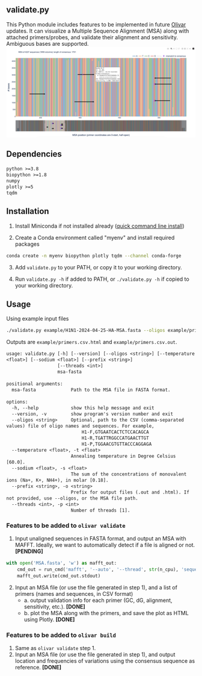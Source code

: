 ## validate.py
This Python module includes features to be implemented in future [Olivar](https://github.com/treangenlab/Olivar) updates. It can visualize a Multiple Sequence Alignment (MSA) along with attached primers/probes, and validate their alignment and sensitivity. Ambiguous bases are supported. 
![](Figure.png)

## Dependencies
```
python >=3.8
biopython >=1.8
numpy
plotly >=5
tqdm
```

## Installation
1. Install Miniconda if not installed already ([quick command line install](https://docs.conda.io/projects/miniconda/en/latest/#quick-command-line-install))

2. Create a Conda environment called "myenv" and install required packages
```bash
conda create -n myenv biopython plotly tqdm --channel conda-forge
```
3. Add `validate.py` to your PATH, or copy it to your working directory. 

4. Run `validate.py -h` if added to PATH, or `./validate.py -h` if copied to your working directory. 

## Usage
Using example input files
```bash
./validate.py example/H1N1-2024-04-25-HA-MSA.fasta --oligos example/primers.csv
```
Outputs are `example/primers.csv.html` and `example/primers.csv.out`. 
```
usage: validate.py [-h] [--version] [--oligos <string>] [--temperature <float>] [--sodium <float>] [--prefix <string>]
                   [--threads <int>]
                   msa-fasta

positional arguments:
  msa-fasta             Path to the MSA file in FASTA format.

options:
  -h, --help            show this help message and exit
  --version, -v         show program's version number and exit
  --oligos <string>     Optional, path to the CSV (comma-separated values) file of oligo names and sequences. For example, 
                            H1-F,GTGAATCACTCTCCACAGCA
                            H1-R,TGATTRGGCCATGAACTTGT
                            H1-P,TGGAACGTGTTACCCAGGAGA
  --temperature <float>, -t <float>
                        Annealing temperature in Degree Celsius [60.0].
  --sodium <float>, -s <float>
                        The sum of the concentrations of monovalent ions (Na+, K+, NH4+), in molar [0.18].
  --prefix <string>, -o <string>
                        Prefix for output files (.out and .html). If not provided, use --oligos, or the MSA file path.
  --threads <int>, -p <int>
                        Number of threads [1].
```

### Features to be added to `olivar validate`
1. Input unaligned sequences in FASTA format, and output an MSA with MAFFT. Ideally, we want to automatically detect if a file is aligned or not. **[PENDING]**
```python
with open('MSA.fasta', 'w') as mafft_out:
    cmd_out = run_cmd('mafft', '--auto', '--thread', str(n_cpu), 'sequences.fasta')
    mafft_out.write(cmd_out.stdout)
```
2. Input an MSA file (or use the file generated in step 1), and a list of primers (names and sequences, in CSV format)
   - a. output validation info for each primer (GC, dG, alignment, sensitivity, etc.). **[DONE]**
   - b. plot the MSA along with the primers, and save the plot as HTML using Plotly. **[DONE]**

### Features to be added to `olivar build`
1. Same as `olivar validate` step 1. 
2. Input an MSA file (or use the file generated in step 1), and output location and frequencies of variations using the consensus sequence as reference. **[DONE]**
